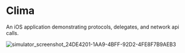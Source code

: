 #  Clima

An iOS application demonstrating protocols, delegates, and network api calls.

![simulator_screenshot_24DE4201-1AA9-4BFF-92D2-4FE8F7B9AEB3](https://user-images.githubusercontent.com/60185211/187355050-d4f379d9-7fd7-4f5d-98fb-c96fcd8a0add.png)

